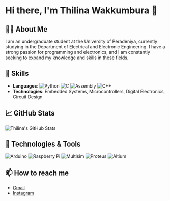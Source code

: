 # Hi there, I'm Thilina Wakkumbura 👋

## 🧑‍🎓 About Me
I am an undergraduate student at the University of Peradeniya, currently studying in the Department of Electrical and Electronic Engineering. I have a strong passion for programming and electronics, and I am constantly seeking to expand my knowledge and skills in these fields.

## 🚀 Skills
- **Languages**: ![Python](https://img.shields.io/badge/-Python-blue) ![C](https://img.shields.io/badge/-C-green) ![Assembly](https://img.shields.io/badge/-Assembly-orange) ![C++](https://img.shields.io/badge/-C++-blue)
- **Technologies**: Embedded Systems, Microcontrollers, Digital Electronics, Circuit Design

## 📈 GitHub Stats
![Thilina's GitHub Stats](https://github-readme-stats.vercel.app/api?username=**thilinawakkumbura2@gmail.com**&show_icons=true&theme=radical)

## 🔧 Technologies & Tools
![Arduino](https://img.shields.io/badge/-Arduino-00979D?logo=arduino&logoColor=white) ![Raspberry Pi](https://img.shields.io/badge/-Raspberry%20Pi-C51A4A?logo=raspberry-pi&logoColor=white) ![Multisim](https://img.shields.io/badge/-Multisim-007ACC?logo=ni&logoColor=white) ![Proteus](https://img.shields.io/badge/-Proteus-8A2BE2?logo=proteus&logoColor=white) ![Altium](https://img.shields.io/badge/-Altium-008080?logo=altium&logoColor=white)

## 📫 How to reach me
- [Gmail](thilinawakkumbura2@gmail.com)
- [Instagram](https://www.instagram.com/thilina_hasith)

